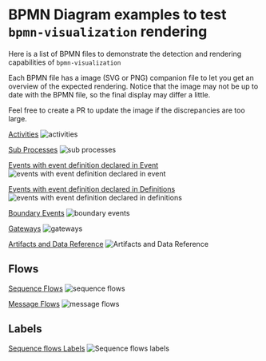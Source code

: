# BPMN Diagram examples to test `bpmn-visualization` rendering

Here is a list of BPMN files to demonstrate the detection and rendering capabilities of `bpmn-visualization`

Each BPMN file has a image (SVG or PNG) companion file to let you get an overview of the expected rendering. Notice that
the image may not be up to date with the BPMN file, so the final display may differ a little.  

Feel free to create a PR to update the image if the discrepancies are too large.


[Activities](all_activity_types.bpmn)
![activities](./all_activity_types__bpmnio.svg)

[Sub Processes](subprocesses.bpmn)
![sub processes](./subprocesses__bpmnio.svg)

[Events with event definition declared in Event](all_event_types.bpmn)
![events with event definition declared in event](./all_event_types__bpmn.io.svg)

[Events with event definition declared in Definitions](all_event_types_on_top.bpmn)
![events with event definition declared in definitions](./all_event_types_on_top__bpmn.io.svg)

[Boundary Events](./all_event_boundaries.bpmn)
![boundary events](./all_event_boundaries__bpmn.io.svg)


[Gateways](all_gateway_types.bpmn)
![gateways](./all_gateway_types__bpmn.io.svg)

[Artifacts and Data Reference](artifacts_and_data_reference.bpmn)
![Artifacts and Data Reference](./artifacts_and_data_reference__bpmnio.svg)


## Flows

[Sequence Flows](all_sequence_flow_types.bpmn)
![sequence flows](./all_sequence_flow_types__bpmnio.svg)

[Message Flows](all_message_flow_types.bpmn)
![message flows](./all_message_flow_types.svg)


## Labels

[Sequence flows Labels](label_sequence_flows.bpmn)
![Sequence flows labels](./label_sequence_flows__bpmnio.svg)


